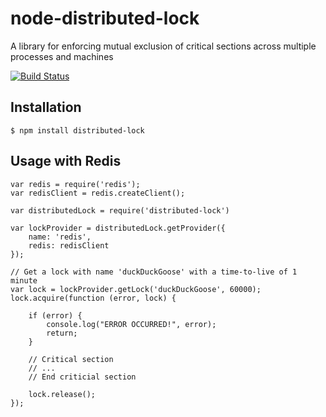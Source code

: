 # node-distributed-lock

A library for enforcing mutual exclusion of critical sections across multiple processes and machines

[![Build Status](https://travis-ci.org/sobotklp/node-distributed-lock.png?branch=master)](https://travis-ci.org/sobotklp/node-distributed-lock)

## Installation

    $ npm install distributed-lock

## Usage with Redis

	var redis = require('redis');
	var redisClient = redis.createClient();

    var distributedLock = require('distributed-lock')

    var lockProvider = distributedLock.getProvider({
        name: 'redis',
        redis: redisClient
    });

    // Get a lock with name 'duckDuckGoose' with a time-to-live of 1 minute
    var lock = lockProvider.getLock('duckDuckGoose', 60000);
    lock.acquire(function (error, lock) {

    	if (error) {
    		console.log("ERROR OCCURRED!", error);
    		return;
    	}

    	// Critical section
    	// ...
    	// End criticial section

    	lock.release();
    });


